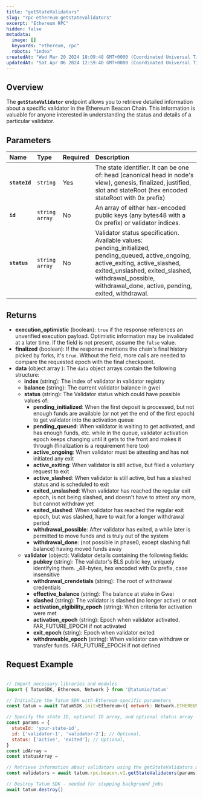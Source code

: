 ```yaml
---
title: "getStateValidators"
slug: "rpc-ethereum-getstatevalidators"
excerpt: "Ethereum RPC"
hidden: false
metadata: 
  image: []
  keywords: "ethereum, rpc"
  robots: "index"
createdAt: "Wed Mar 20 2024 18:09:48 GMT+0000 (Coordinated Universal Time)"
updatedAt: "Sat Apr 06 2024 12:59:40 GMT+0000 (Coordinated Universal Time)"
---
```

## Overview

The **`getStateValidator`** endpoint allows you to retrieve detailed information about a specific validator in the Ethereum Beacon Chain. This information is valuable for anyone interested in understanding the status and details of a particular validator.

## Parameters

| Name          | Type           | Required | Description                                                                                                                                                                                                                                         |
| :------------ | :------------- | :------- | :-------------------------------------------------------------------------------------------------------------------------------------------------------------------------------------------------------------------------------------------------- |
| **`stateId`** | `string`       | Yes      | The state identifier. It can be one of: head (canonical head in node's view), genesis, finalized, justified, slot and stateRoot (hex encoded stateRoot with 0x prefix)                                                                              |
| **`id`**      | `string array` | No       | An array of either hex-encoded public keys (any bytes48 with a 0x prefix) or validator indices.                                                                                                                                                     |
| **`status`**  | `string array` | No       | Validator status specification. Available values: pending_initialized, pending_queued, active_ongoing, active_exiting, active_slashed, exited_unslashed, exited_slashed, withdrawal_possible, withdrawal_done, active, pending, exited, withdrawal. |

## Returns

- **execution_optimistic** (boolean): `true` if the response references an unverified execution payload. Optimistic information may be invalidated at a later time. If the field is not present, assume the `false` value.
- **finalized** (boolean): If the response mentions the chain's final history picked by forks, it's `true`. Without the field, more calls are needed to compare the requested epoch with the final checkpoint.
- **data**  (object array ): The `data` object arrays contain the following structure:
  - **index** (string): The index of validator in validator registry
  - **balance** (string): The current validator balance in gwei
  - **status** (string): The Validator status which could have possible values of:
    - **pending_initialized**: When the first deposit is processed, but not enough funds are available (or not yet the end of the first epoch) to get validator into the activation queue
    - **pending_queued**: When validator is waiting to get activated, and has enough funds, etc. while in the queue, validator activation epoch keeps changing until it gets to the front and makes it through (finalization is a requirement here too)
    - **active_ongoing**: When validator must be attesting and has not initiated any exit
    - **active_exiting**: When validator is still active, but filed a voluntary request to exit
    - **active_slashed**: When validator is still active, but has a slashed status and is scheduled to exit
    - **exited_unslashed**: When validator has reached the regular exit epoch, is not being slashed, and doesn't have to attest any more, but cannot withdraw yet
    - **exited_slashed**: When validator has reached the regular exit epoch, but was slashed, have to wait for a longer withdrawal period
    - **withdrawal_possible**: After validator has exited, a while later is permitted to move funds and is truly out of the system
    - **withdrawal_done**: (not possible in phase0, except slashing full balance) having moved funds away
  - **validator** (object): Validator details containing the following fields:
    - **pubkey** (string): The validator's BLS public key, uniquely identifying them. \_48-bytes, hex encoded with 0x prefix, case insensitive
    - **withdrawal_crendetials** (string): The root of withdrawal credentials
    - **effective_balance** (string): The balance at stake in Gwei
    - **slashed** (string): The validator is slashed (no longer active) or not
    - **activation_elgibility_epoch** (string): When criteria for activation were met
    - **activation_epoch** (string):  Epoch when validator activated. FAR_FUTURE_EPOCH if not activated
    - **exit_epoch** (string): Epoch when validator exited
    - **withdrawable_epoch** (string): When validator can withdraw or transfer funds. FAR_FUTURE_EPOCH if not defined

## Request Example

```Text cURL

```
```javascript JS SDK
// Import necessary libraries and modules
import { TatumSDK, Ethereum, Network } from '@tatumio/tatum'

// Initialize the Tatum SDK with Ethereum-specific parameters
const tatum = await TatumSDK.init<Ethereum>({ network: Network.ETHEREUM })

// Specify the state ID, optional ID array, and optional status array
const params = {
  stateId: 'your-state-id',
  id: ['validator-1', 'validator-2']; // Optional,
  status: ['active', 'exited']; // Optional,
}
const idArray = 
const statusArray = 

// Retrieve information about validators using the getStateValidators method
const validators = await tatum.rpc.beacon.v1.getStateValidators(params);

// Destroy Tatum SDK - needed for stopping background jobs
await tatum.destroy()
```
